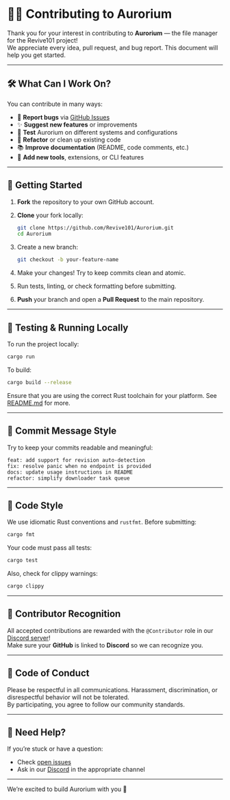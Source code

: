 # 🧙‍♂️ Contributing to Aurorium

Thank you for your interest in contributing to **Aurorium** — the file manager for the Revive101 project!  
We appreciate every idea, pull request, and bug report. This document will help you get started.

---

## 🛠️ What Can I Work On?

You can contribute in many ways:

- 🐛 **Report bugs** via [GitHub Issues](https://github.com/Revive101/Aurorium/issues)
- ✨ **Suggest new features** or improvements
- 🧪 **Test** Aurorium on different systems and configurations
- 🧹 **Refactor** or clean up existing code
- 📚 **Improve documentation** (README, code comments, etc.)
- 🔌 **Add new tools**, extensions, or CLI features

---

## 🚀 Getting Started

1. **Fork** the repository to your own GitHub account.
2. **Clone** your fork locally:

   ```bash
   git clone https://github.com/Revive101/Aurorium.git
   cd Aurorium
   ```

3. Create a new branch:

   ```bash
   git checkout -b your-feature-name
   ```

4. Make your changes! Try to keep commits clean and atomic.
5. Run tests, linting, or check formatting before submitting.
6. **Push** your branch and open a **Pull Request** to the main repository.

---

## 🧪 Testing & Running Locally

To run the project locally:

```bash
cargo run
```

To build:

```bash
cargo build --release
```

Ensure that you are using the correct Rust toolchain for your platform. See [README.md](./README.md#getting-started) for more.

---

## 💬 Commit Message Style

Try to keep your commits readable and meaningful:

```
feat: add support for revision auto-detection
fix: resolve panic when no endpoint is provided
docs: update usage instructions in README
refactor: simplify downloader task queue
```

---

## 🧹 Code Style

We use idiomatic Rust conventions and `rustfmt`. Before submitting:

```bash
cargo fmt
```

Your code must pass all tests:

```bash
cargo test
```

Also, check for clippy warnings:

```bash
cargo clippy
```

---

## 🙌 Contributor Recognition

All accepted contributions are rewarded with the `@Contributor` role in our [Discord server](https://discord.gg/sMFgyNRDDM)!  
Make sure your **GitHub** is linked to **Discord** so we can recognize you.

---

## 📜 Code of Conduct

Please be respectful in all communications. Harassment, discrimination, or disrespectful behavior will not be tolerated.  
By participating, you agree to follow our community standards.

---

## 🔗 Need Help?

If you’re stuck or have a question:

- Check [open issues](https://github.com/Revive101/Aurorium/issues)
- Ask in our [Discord](https://discord.gg/sMFgyNRDDM) in the appropriate channel

---

We’re excited to build Aurorium with you 💫
